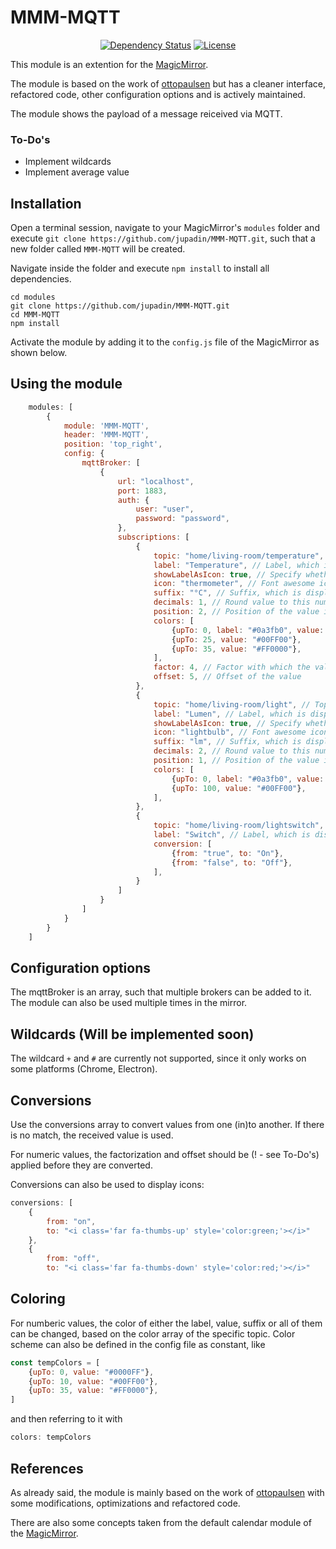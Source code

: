 # MMM-MQTT

<p style="text-align: center">
    <a href="https://david-dm.org/jupadin/MMM-MQTT"><img src="https://david-dm.org/jupadin/MMM-MQTT.svg" alt ="Dependency Status"></a>
    <a href="https://choosealicense.com/licenses/mit"><img src="https://img.shields.io/badge/license-MIT-blue.svg" alt="License"></a>
</p>

This module is an extention for the [MagicMirror](https://github.com/MichMich/MagicMirror).

The module is based on the work of [ottopaulsen](https://github.com/ottopaulsen/MMM-MQTT) but has a cleaner interface, refactored code, other configuration options and is actively maintained.

The module shows the payload of a message reiceived via MQTT.

### To-Do's
- Implement wildcards
- Implement average value

## Installation

Open a terminal session, navigate to your MagicMirror's `modules` folder and execute `git clone https://github.com/jupadin/MMM-MQTT.git`, such that a new folder called `MMM-MQTT` will be created.

Navigate inside the folder and execute `npm install` to install all dependencies.

```
cd modules
git clone https://github.com/jupadin/MMM-MQTT.git
cd MMM-MQTT
npm install
```


Activate the module by adding it to the `config.js` file of the MagicMirror as shown below.

## Using the module
````javascript
    modules: [
        {
            module: 'MMM-MQTT',
            header: 'MMM-MQTT',
            position: 'top_right',
            config: {
                mqttBroker: [
                    {
                        url: "localhost",
                        port: 1883,
                        auth: {
                            user: "user",
                            password: "password",
                        },
                        subscriptions: [
                            {
                                topic: "home/living-room/temperature", // Topic to look for
                                label: "Temperature", // Label, which is displayed in front of the value
                                showLabelAsIcon: true, // Specify whether the label shall be replaced by the specified icon
                                icon: "thermometer", // Font awesome icon, which shall be displayed (only if showLabelAsIcon option is set to true)
                                suffix: "°C", // Suffix, which is displayed behind the value
                                decimals: 1, // Round value to this number of decimals
                                position: 2, // Position of the value inside the table (counting top to bottom)
                                colors: [
                                    {upTo: 0, label: "#0a3fb0", value: "#0000FF", suffix: "#FFFFF"},
                                    {upTo: 25, value: "#00FF00"},
                                    {upTo: 35, value: "#FF0000"},
                                ],
                                factor: 4, // Factor with which the value should be factorized by
                                offset: 5, // Offset of the value
                            },
                            {
                                topic: "home/living-room/light", // Topic to look for
                                label: "Lumen", // Label, which is displayed in front of the value
                                showLabelAsIcon: true, // Specify whether the label shall be replaced by the specified icon
                                icon: "lightbulb", // Font awesome icon, which shall be displayed (only if showLabelAsIcon option is set to true)
                                suffix: "lm", // Suffix, which is displayed behind the value
                                decimals: 2, // Round value to this number of decimals
                                position: 1, // Position of the value inside the table (counting top to bottom)
                                colors: [
                                    {upTo: 0, label: "#0a3fb0", value: "#0000FF", suffix: "#FFFFF"},
                                    {upTo: 100, value: "#00FF00"},
                                ],
                            },
                            {
                                topic: "home/living-room/lightswitch", // Topic to look for
                                label: "Switch", // Label, which is displayed in front of the value
                                conversion: [
                                    {from: "true", to: "On"},
                                    {from: "false", to: "Off"},
                                ],
                            }
                        ]
                    }
                ]
            }
        }
    ]
````

## Configuration options

The mqttBroker is an array, such that multiple brokers can be added to it.
The module can also be used multiple times in the mirror.

## Wildcards (Will be implemented soon)
The wildcard `+` and `#` are currently not supported, since it only works on some platforms (Chrome, Electron).

## Conversions
Use the conversions array to convert values from one (in)to another. If there is no match, the received value is used.

For numeric values, the factorization and offset should be (! - see To-Do's) applied before they are converted.

Conversions can also be used to display icons:
```javascript
conversions: [
    {
        from: "on",
        to: "<i class='far fa-thumbs-up' style='color:green;'></i>"
    },
    {
        from: "off",
        to: "<i class='far fa-thumbs-down' style='color:red;'></i>"
```

## Coloring
For numberic values, the color of either the label, value, suffix or all of them can be changed, based on the color array of the specific topic.
Color scheme can also be defined in the config file as constant, like
```javascript
const tempColors = [
    {upTo: 0, value: "#0000FF"},
    {upTo: 10, value: "#00FF00"},
    {upTo: 35, value: "#FF0000"},
]
```
and then referring to it with
```javascript
colors: tempColors
```

## References
As already said, the module is mainly based on the work of [ottopaulsen](https://github.com/ottopaulsen/MMM-MQTT) with some modifications, optimizations and refactored code.

There are also some concepts taken from the default calendar module of the [MagicMirror](https://github.com/MichMich/MagicMirror).
